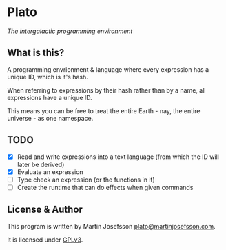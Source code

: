 # Plato

*The intergalactic programming environment*

## What is this?
A programming envrionment & language where every expression has a unique ID, which is it's hash.

When referring to expressions by their hash rather than by a name, all expressions have a unique ID.

This means you can be free to treat the entire Earth - nay, the entire universe - as one namespace.

## TODO

- [x] Read and write expressions into a text language (from which the ID will later be derived)
- [x] Evaluate an expression
- [ ] Type check an expression (or the functions in it)
- [ ] Create the runtime that can do effects when given commands

## License & Author
This program is written by Martin Josefsson <plato@martinjosefsson.com>.

It is licensed under [GPLv3](https://www.gnu.org/licenses/gpl.html).
